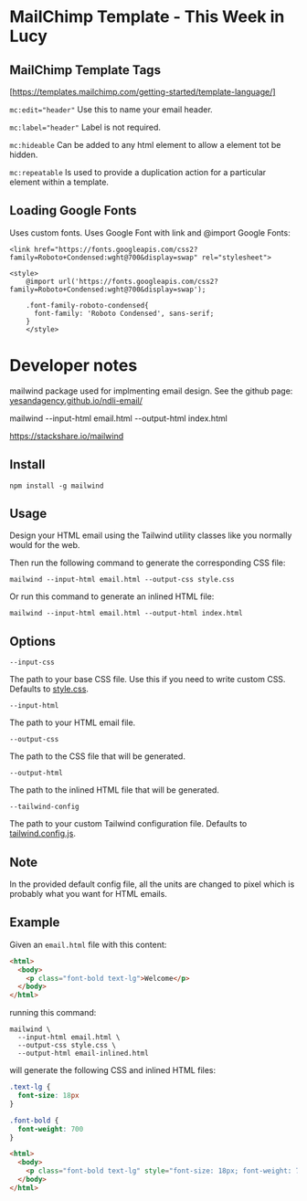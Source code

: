 # MailChimp Template - This Week in Lucy

## MailChimp Template Tags

[https://templates.mailchimp.com/getting-started/template-language/]

`mc:edit="header"`
Use this to name your email header.

`mc:label="header"`
Label is not required.

`mc:hideable`
Can be added to any html element to allow a element tot be hidden.

`mc:repeatable`
Is used to provide a duplication action for a particular element within a template.

## Loading Google Fonts
Uses custom fonts. Uses Google Font with link and @import
Google Fonts:
```
<link href="https://fonts.googleapis.com/css2?family=Roboto+Condensed:wght@700&display=swap" rel="stylesheet">

<style>
    @import url('https://fonts.googleapis.com/css2?family=Roboto+Condensed:wght@700&display=swap');

    .font-family-roboto-condensed{
      font-family: 'Roboto Condensed', sans-serif;
    }
    </style>
```

# Developer notes
 mailwind package used for implmenting email design. See the github page: 
[yesandagency.github.io/ndli-email/](https://yesandagency.github.io/ndli-email/)

mailwind --input-html email.html --output-html index.html

https://stackshare.io/mailwind

## Install
```
npm install -g mailwind
```

## Usage

Design your HTML email using the Tailwind utility classes like you normally would for the web.

Then run the following command to generate the corresponding CSS file:

```
mailwind --input-html email.html --output-css style.css
```

Or run this command to generate an inlined HTML file:

```
mailwind --input-html email.html --output-html index.html
```

## Options

`--input-css`

The path to your base CSS file. Use this if you need to write custom CSS. Defaults to [style.css](./src/style.css).

`--input-html`

The path to your HTML email file.

`--output-css`

The path to the CSS file that will be generated.

`--output-html`

The path to the inlined HTML file that will be generated.

`--tailwind-config`

The path to your custom Tailwind configuration file. Defaults to [tailwind.config.js](./src/tailwind.config.js).

## Note

In the provided default config file, all the units are changed to pixel which is probably what you want for HTML emails.

## Example

Given an `email.html` file with this content:

```html
<html>
  <body>
    <p class="font-bold text-lg">Welcome</p>
  </body>
</html>
```

running this command:
```
mailwind \
  --input-html email.html \
  --output-css style.css \
  --output-html email-inlined.html
```

will generate the following CSS and inlined HTML files:

```css
.text-lg {
  font-size: 18px
}

.font-bold {
  font-weight: 700
}
```

```html
<html>
  <body>
    <p class="font-bold text-lg" style="font-size: 18px; font-weight: 700;">Welcome</p>
  </body>
</html>
```
